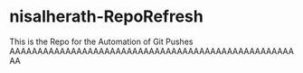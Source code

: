 # nisalherath-RepoRefresh
This is the Repo for the Automation of Git Pushes
AAAAAAAAAAAAAAAAAAAAAAAAAAAAAAAAAAAAAAAAAAAAAAAAAAAAA